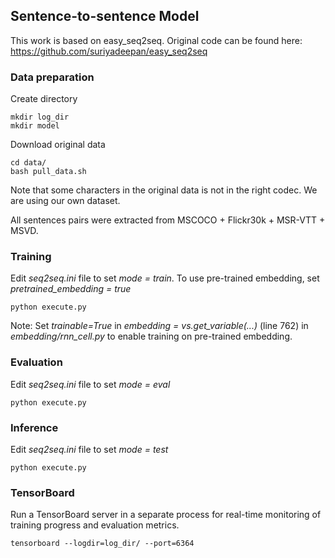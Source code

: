 ## Sentence-to-sentence Model

This work is based on easy_seq2seq. Original code can be found here: https://github.com/suriyadeepan/easy_seq2seq

### Data preparation

Create directory
```
mkdir log_dir
mkdir model
```
Download original data
```
cd data/
bash pull_data.sh
```
Note that some characters in the original data is not in the right codec. We are using our own dataset.

All sentences pairs were extracted from MSCOCO + Flickr30k + MSR-VTT + MSVD.

### Training

Edit *seq2seq.ini* file to set *mode = train*. To use pre-trained embedding, set *pretrained_embedding = true*
```
python execute.py
```
Note: Set *trainable=True* in *embedding = vs.get_variable(...)* (line 762) in *embedding/rnn_cell.py* to enable training on pre-trained embedding.

### Evaluation

Edit *seq2seq.ini* file to set *mode = eval*
```
python execute.py
```

### Inference

Edit *seq2seq.ini* file to set *mode = test*
```
python execute.py
```

### TensorBoard

Run a TensorBoard server in a separate process for real-time monitoring of training progress and evaluation metrics.
```
tensorboard --logdir=log_dir/ --port=6364
```
